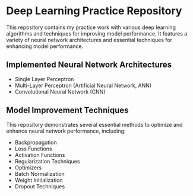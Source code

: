 <h1>Deep Learning Practice Repository</h1>

  <p>
    This repository contains my practice work with various deep learning algorithms and techniques for improving model performance.
    It features a variety of neural network architectures and essential techniques for enhancing model performance.
  </p>

  <h2>Implemented Neural Network Architectures</h2>
  <ul>
    <li>Single Layer Perceptron</li>
    <li>Multi-Layer Perceptron (Artificial Neural Network, ANN)</li>
    <li>Convolutional Neural Network (CNN)</li>
  </ul>

  <h2>Model Improvement Techniques</h2>
  <p>This repository demonstrates several essential methods to optimize and enhance neural network performance, including:</p>
  <ul>
    <li>Backpropagation</li>
    <li>Loss Functions</li>
    <li>Activation Functions</li>
    <li>Regularization Techniques</li>
    <li>Optimizers</li>
    <li>Batch Normalization</li>
    <li>Weight Initialization</li>
    <li>Dropout Techniques</li>
  </ul>
